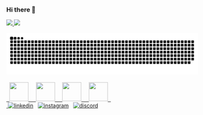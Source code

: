 ### Hi there 👋

<!--
**SergioJr-C/SergioJr-C** is a ✨ _special_ ✨ repository because its `README.md` (this file) appears on your GitHub profile.

Here are some ideas to get you started:

- 🔭 I’m currently working on ...
- 🌱 I’m currently learning ...
- 👯 I’m looking to collaborate on ...
- 🤔 I’m looking for help with ...
- 💬 Ask me about ...
- 📫 How to reach me: ...
- 😄 Pronouns: ...
- ⚡ Fun fact: ...
-->
<div>
<a href="https://github.com/SergioJr-C">
<img loading="lazy" height="180em" src="https://github-readme-stats.vercel.app/api/top-langs/?username=SergioJr-C&layout=compact&langs_count=7&theme=dracula"/>
<img loading="lazy" height="180em" src="https://github-readme-stats.vercel.app/api?username=SergioJr-C&show_icons=true&theme=dracula&include_all_commits=true&count_private=true"/>
</div>
  
<br>

<div>
<picture>
  <source
    media="(prefers-color-scheme: dark)"
    srcset="https://raw.githubusercontent.com/platane/snk/output/github-contribution-grid-snake-dark.svg"
  />
  <source
    media="(prefers-color-scheme: light)"
    srcset="https://raw.githubusercontent.com/platane/snk/output/github-contribution-grid-snake.svg"
  />
  <img alt="github contribution grid snake animation"
    src="https://raw.githubusercontent.com/platane/snk/output/github-contribution-grid-snake.svg"/>
</picture>
</div>
  
<br>
  
<div style="display: inline">
&nbsp;&nbsp;<img width='50' height='50' src="https://cdn.jsdelivr.net/gh/devicons/devicon@latest/icons/php/php-original.svg" />&nbsp;&nbsp;
&nbsp;&nbsp;<img width='50' height='50' src="https://cdn.jsdelivr.net/gh/devicons/devicon@latest/icons/bootstrap/bootstrap-original.svg" />&nbsp;&nbsp;
&nbsp;&nbsp;<img width='50' height='50' src="https://cdn.jsdelivr.net/gh/devicons/devicon@latest/icons/css3/css3-plain.svg" />&nbsp;&nbsp;
&nbsp;&nbsp;<img width='50' height='50' src="https://cdn.jsdelivr.net/gh/devicons/devicon@latest/icons/java/java-original.svg" />&nbsp;&nbsp;


</div>

<br>

<div>
&nbsp;<a href="https://www.linkedin.com/in/sergio-jr-s-almeida/"><img src="https://img.shields.io/badge/linkedin-%230077B5.svg?style=for-the-badge&logo=linkedin&logoColor=white" alt="linkedin"></a>&nbsp;
&nbsp;<a href="https://www.instagram.com/sergio_salmeida/"><img src="https://img.shields.io/badge/Instagram-%23E4405F.svg?style=for-the-badge&logo=Instagram&logoColor=white" alt="instagram"></a>&nbsp;
&nbsp;<a href="https://discord.gg/gmrhfekxxU"><img src="https://img.shields.io/badge/Discord-%235865F2.svg?style=for-the-badge&logo=discord&logoColor=white" alt="discord"></a>&nbsp;
</div>          





